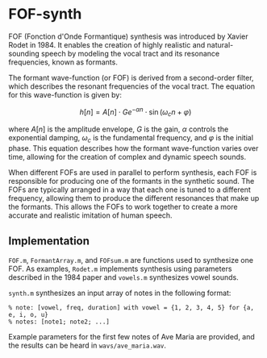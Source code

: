 # FOF-synth

FOF (Fonction d'Onde Formantique) synthesis was introduced by Xavier Rodet in 1984. It enables the creation of highly realistic and natural-sounding speech by modeling the vocal tract and its resonance frequencies, known as formants.

The formant wave-function (or FOF) is derived from a second-order filter, which describes the resonant frequencies
of the vocal tract. The equation for this wave-function is given by:

$$ h[n] = A[n] \cdot Ge^{-\alpha n} \cdot \sin (\omega_cn + \varphi) $$

where $A[n]$ is the amplitude envelope, $G$ is the gain, $\alpha$ controls the exponential damping, $\omega_c$ is the fundamental frequency, and $\varphi$ is the initial phase. This equation describes how the formant wave-function varies over time, allowing for the creation of complex and dynamic speech sounds.

When different FOFs are used in parallel to perform synthesis, each FOF is responsible for producing one of the formants in the synthetic sound. The FOFs are typically arranged in a way that each one is tuned to a different frequency, allowing them to produce the different resonances that make up the formants. This allows the FOFs to work together to create a more accurate and realistic imitation of human speech.

## Implementation

`FOF.m`, `FormantArray.m`, and `FOFsum.m` are functions used to synthesize one FOF. As examples, `Rodet.m` implements synthesis using parameters described in the 1984 paper and `vowels.m` synthesizes vowel sounds.


`synth.m` synthesizes an input array of notes in the following format:

```
% note: [vowel, freq, duration] with vowel = {1, 2, 3, 4, 5} for {a, e, i, o, u}
% notes: [note1; note2; ...]
```

Example parameters for the first few notes of Ave Maria are provided, and the results can be heard in `wavs/ave_maria.wav`.
